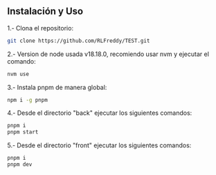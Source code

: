 ## Instalación y Uso

1.- Clona el repositorio:
   ```bash
   git clone https://github.com/RLFreddy/TEST.git
   ```
2.- Version de node usada v18.18.0, recomiendo usar nvm y ejecutar el comando:
   ```bash
   nvm use
   ```
3.- Instala pnpm de manera global:
   ```bash
   npm i -g pnpm
   ```
4.- Desde el directorio "back" ejecutar los siguientes comandos:
   ```bash
   pnpm i
   pnpm start
   ```
5.- Desde el directorio "front" ejecutar los siguientes comandos:
   ```bash
   pnpm i
   pnpm dev
   ```
